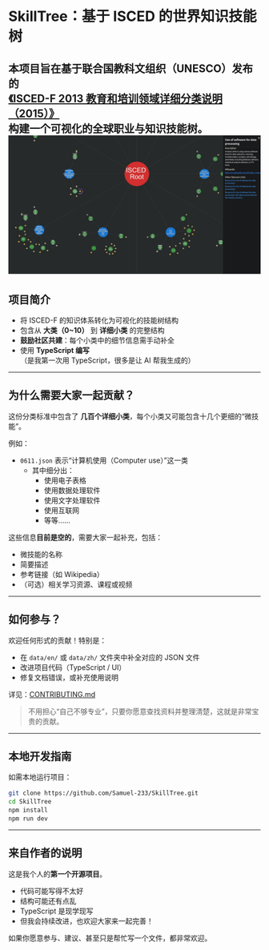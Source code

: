 # SkillTree：基于 ISCED 的世界知识技能树

本项目旨在基于联合国教科文组织（UNESCO）发布的  
[《ISCED-F 2013 教育和培训领域详细分类说明（2015）》](public/international-standard-classification-of-education-fields-of-education-and-training-2013-detailed-field-descriptions-2015-en.pdf)  
构建一个可视化的全球职业与知识技能树。
![Web_screenshot](public/tree_example.jpg)
---

## 项目简介

- 将 ISCED-F 的知识体系转化为可视化的技能树结构
- 包含从 **大类（0~10）** 到 **详细小类** 的完整结构
- **鼓励社区共建**：每个小类中的细节信息需手动补全
- 使用 **TypeScript 编写**（是我第一次用 TypeScript，很多是让 AI 帮我生成的）

---

## 为什么需要大家一起贡献？

这份分类标准中包含了 **几百个详细小类**，每个小类又可能包含十几个更细的“微技能”。

例如：

- `0611.json` 表示“计算机使用（Computer use）”这一类
  - 其中细分出：
    - 使用电子表格
    - 使用数据处理软件
    - 使用文字处理软件
    - 使用互联网
    - 等等……

这些信息**目前是空的**，需要大家一起补充，包括：

- 微技能的名称
- 简要描述
- 参考链接（如 Wikipedia）
- （可选）相关学习资源、课程或视频

---

## 如何参与？

欢迎任何形式的贡献！特别是：

- 在 `data/en/` 或 `data/zh/` 文件夹中补全对应的 JSON 文件
- 改进项目代码（TypeScript / UI）
- 修复文档错误，或补充使用说明

详见：[CONTRIBUTING.md](./CONTRIBUTING.md)

> 不用担心“自己不够专业”，只要你愿意查找资料并整理清楚，这就是非常宝贵的贡献。

---

## 本地开发指南

如需本地运行项目：

```bash
git clone https://github.com/Samuel-233/SkillTree.git
cd SkillTree
npm install
npm run dev
```

---

## 来自作者的说明

这是我个人的**第一个开源项目**。

- 代码可能写得不太好
- 结构可能还有点乱
- TypeScript 是现学现写
- 但我会持续改进，也欢迎大家来一起完善！

如果你愿意参与、建议、甚至只是帮忙写一个文件，都非常欢迎。
